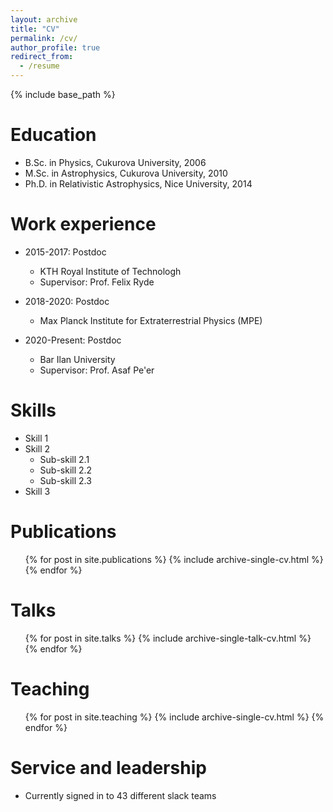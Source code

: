 ```yaml
---
layout: archive
title: "CV"
permalink: /cv/
author_profile: true
redirect_from:
  - /resume
---
```


{% include base_path %}

Education
======
* B.Sc. in Physics, Cukurova University, 2006
* M.Sc. in Astrophysics, Cukurova University, 2010
* Ph.D. in Relativistic Astrophysics, Nice University, 2014

Work experience
======
* 2015-2017: Postdoc
  * KTH Royal Institute of Technologh
  * Supervisor: Prof. Felix Ryde

* 2018-2020: Postdoc
  * Max Planck Institute for Extraterrestrial Physics (MPE)
  
* 2020-Present: Postdoc
  * Bar Ilan University
  * Supervisor: Prof. Asaf Pe'er
    
Skills
======
* Skill 1
* Skill 2
  * Sub-skill 2.1
  * Sub-skill 2.2
  * Sub-skill 2.3
* Skill 3

Publications
======
  <ul>{% for post in site.publications %}
    {% include archive-single-cv.html %}
  {% endfor %}</ul>
  
Talks
======
  <ul>{% for post in site.talks %}
    {% include archive-single-talk-cv.html %}
  {% endfor %}</ul>
  
Teaching
======
  <ul>{% for post in site.teaching %}
    {% include archive-single-cv.html %}
  {% endfor %}</ul>
  
Service and leadership
======
* Currently signed in to 43 different slack teams

